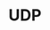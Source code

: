 ---
layout: tag-list
type: tag
title: UDP
slug: UDP
category: HTB
sidebar: false
description: >
    
---